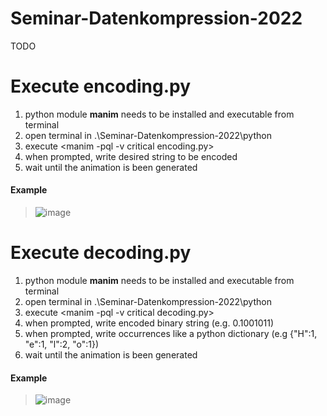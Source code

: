# Seminar-Datenkompression-2022
TODO

# Execute encoding.py
1. python module **manim** needs to be installed and executable from terminal
2. open terminal in .\Seminar-Datenkompression-2022\python
3. execute <manim -pql -v critical encoding.py>
4. when prompted, write desired string to be encoded
5. wait until the animation is been generated

#### Example
> ![image](https://user-images.githubusercontent.com/77013139/211203530-de8893f1-848b-4c59-bcee-6e7512a2649c.png)
  
  
# Execute decoding.py
1. python module **manim** needs to be installed and executable from terminal
2. open terminal in .\Seminar-Datenkompression-2022\python
3. execute <manim -pql -v critical decoding.py>
4. when prompted, write encoded binary string (e.g. 0.1001011)
5. when prompted, write occurrences like a python dictionary (e.g {"H":1, "e":1, "l":2, "o":1})
6. wait until the animation is been generated

#### Example
> ![image](https://user-images.githubusercontent.com/77013139/211203490-00b9d615-d0dc-4baa-a6a9-d3c01eac55b4.png)
